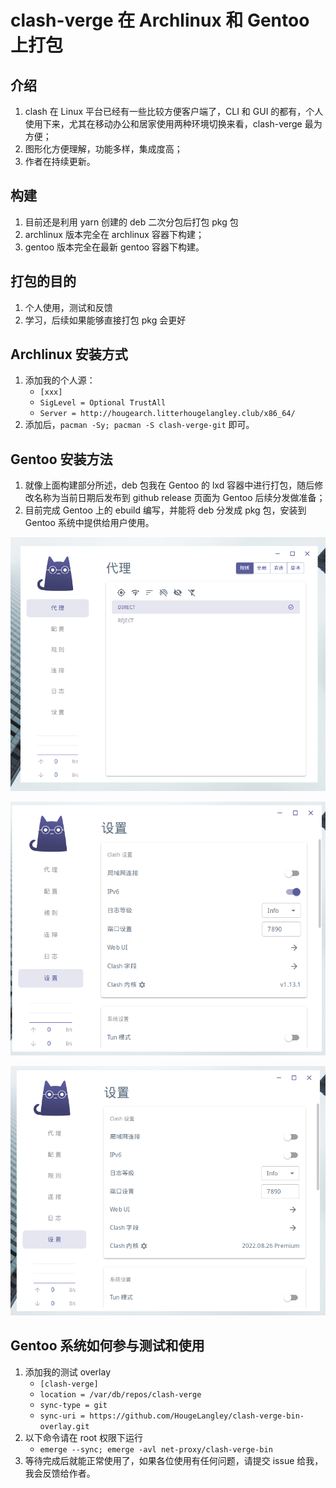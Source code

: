 # clash-verge 在 Archlinux 和 Gentoo 上打包

## 介绍 ##

1. clash 在 Linux 平台已经有一些比较方便客户端了，CLI 和 GUI 的都有，个人使用下来，尤其在移动办公和居家使用两种环境切换来看，clash-verge 最为方便；
2. 图形化方便理解，功能多样，集成度高；
3. 作者在持续更新。

## 构建 ##

1. 目前还是利用 yarn 创建的 deb 二次分包后打包 pkg 包
2. archlinux 版本完全在 archlinux 容器下构建；
3. gentoo 版本完全在最新 gentoo 容器下构建。

## 打包的目的 ##

1. 个人使用，测试和反馈
2. 学习，后续如果能够直接打包 pkg 会更好

## Archlinux 安装方式 ##

1. 添加我的个人源：
    - `[xxx]`
    - `SigLevel = Optional TrustAll`
    - `Server = http://hougearch.litterhougelangley.club/x86_64/`
2. 添加后，`pacman -Sy; pacman -S clash-verge-git` 即可。

## Gentoo 安装方法 ##

1. 就像上面构建部分所述，deb 包我在 Gentoo 的 lxd 容器中进行打包，随后修改名称为当前日期后发布到 github release 页面为 Gentoo 后续分发做准备；
2. 目前完成 Gentoo 上的 ebuild 编写，并能将 deb 分发成 pkg 包，安装到 Gentoo 系统中提供给用户使用。

![界面](/gentoo/screenshot/01.png)

![设置](/gentoo/screenshot/02.png)

![可以正常切换内核](/gentoo/screenshot/03.png)

## Gentoo 系统如何参与测试和使用 ##

1. 添加我的测试 overlay
    - `[clash-verge]`
    - `location = /var/db/repos/clash-verge`
    - `sync-type = git`
    - `sync-uri = https://github.com/HougeLangley/clash-verge-bin-overlay.git`
2. 以下命令请在 root 权限下运行
    - `emerge --sync; emerge -avl net-proxy/clash-verge-bin`
3. 等待完成后就能正常使用了，如果各位使用有任何问题，请提交 issue 给我，我会反馈给作者。